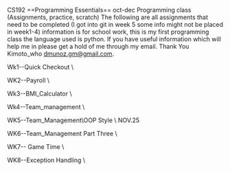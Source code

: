 CS192 ==Programming Essentials== oct-dec
Programming class (Assignments, practice, scratch)
The following are all assignments that need to be completed (I got into git in
week 5 some info might not be placed in week1-4)
information is for school work, this is my first programming class the 
language used is python. If you have useful information which will help me in 
please get a hold of me through my email. Thank You
Kimoto_who   dmunoz.gm@gmail.com.


Wk1--Quick Checkout \\


WK2--Payroll \\


Wk3--BMI_Calculator  \\


Wk4--Team_management  \\


WK5--Team_Management\OOP Style  \\ NOV.25



WK6--Team_Management Part Three  \\


WK7-- Game Time  \\


WK8--Exception Handling  \\


